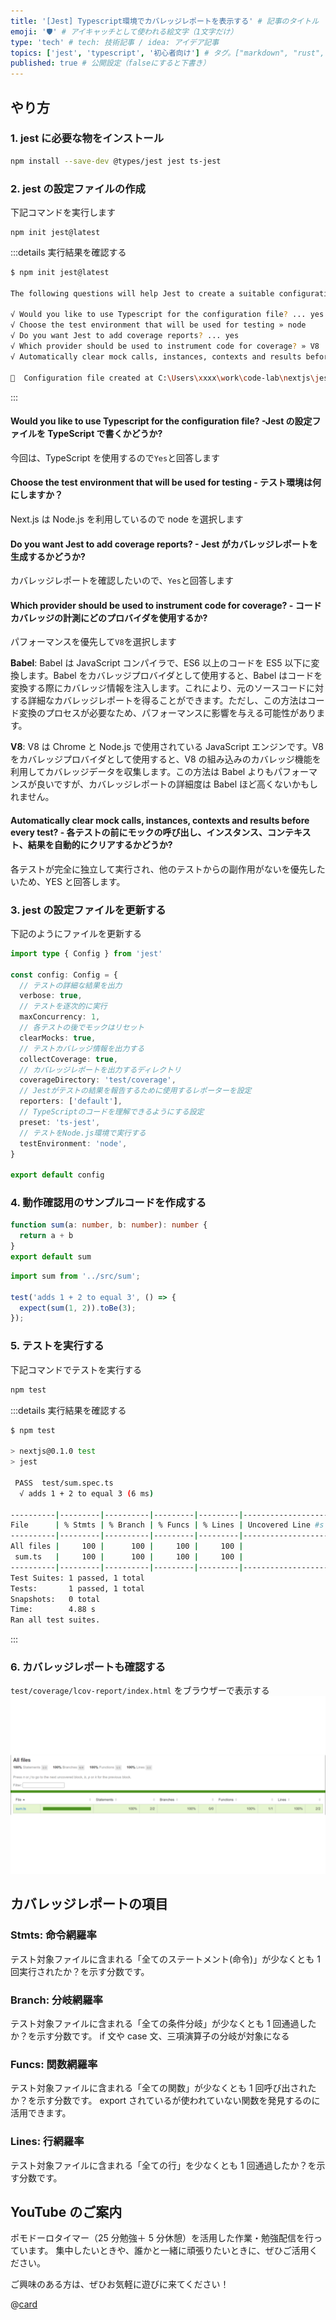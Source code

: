 ```yaml
---
title: '[Jest] Typescript環境でカバレッジレポートを表示する' # 記事のタイトル
emoji: '🛡' # アイキャッチとして使われる絵文字（1文字だけ）
type: 'tech' # tech: 技術記事 / idea: アイデア記事
topics: ['jest', 'typescript', '初心者向け'] # タグ。["markdown", "rust", "aws"]のように指定する
published: true # 公開設定（falseにすると下書き）
---
```


## やり方

### 1. jest に必要な物をインストール

```bash
npm install --save-dev @types/jest jest ts-jest
```

### 2. jest の設定ファイルの作成

下記コマンドを実行します

```
npm init jest@latest
```

:::details 実行結果を確認する

```bash
$ npm init jest@latest

The following questions will help Jest to create a suitable configuration for your project

√ Would you like to use Typescript for the configuration file? ... yes
√ Choose the test environment that will be used for testing » node
√ Do you want Jest to add coverage reports? ... yes
√ Which provider should be used to instrument code for coverage? » V8
√ Automatically clear mock calls, instances, contexts and results before every test? ... yes

📝  Configuration file created at C:\Users\xxxx\work\code-lab\nextjs\jest.config.ts
```

:::

#### Would you like to use Typescript for the configuration file? -Jest の設定ファイルを TypeScript で書くかどうか?

今回は、TypeScript を使用するので`Yes`と回答します

#### Choose the test environment that will be used for testing - テスト環境は何にしますか？

Next.js は Node.js を利用しているので node を選択します

#### Do you want Jest to add coverage reports? - Jest がカバレッジレポートを生成するかどうか?

カバレッジレポートを確認したいので、`Yes`と回答します

#### Which provider should be used to instrument code for coverage? - コードカバレッジの計測にどのプロバイダを使用するか?

パフォーマンスを優先して`V8`を選択します

**Babel**: Babel は JavaScript コンパイラで、ES6 以上のコードを ES5 以下に変換します。Babel をカバレッジプロバイダとして使用すると、Babel はコードを変換する際にカバレッジ情報を注入します。これにより、元のソースコードに対する詳細なカバレッジレポートを得ることができます。ただし、この方法はコード変換のプロセスが必要なため、パフォーマンスに影響を与える可能性があります。

**V8**: V8 は Chrome と Node.js で使用されている JavaScript エンジンです。V8 をカバレッジプロバイダとして使用すると、V8 の組み込みのカバレッジ機能を利用してカバレッジデータを収集します。この方法は Babel よりもパフォーマンスが良いですが、カバレッジレポートの詳細度は Babel ほど高くないかもしれません。

#### Automatically clear mock calls, instances, contexts and results before every test? - 各テストの前にモックの呼び出し、インスタンス、コンテキスト、結果を自動的にクリアするかどうか?

各テストが完全に独立して実行され、他のテストからの副作用がないを優先したいため、YES と回答します。

### 3. jest の設定ファイルを更新する

下記のようにファイルを更新する

```ts:jest.config.ts
import type { Config } from 'jest'

const config: Config = {
  // テストの詳細な結果を出力
  verbose: true,
  // テストを逐次的に実行
  maxConcurrency: 1,
  // 各テストの後でモックはリセット
  clearMocks: true,
  // テストカバレッジ情報を出力する
  collectCoverage: true,
  // カバレッジレポートを出力するディレクトリ
  coverageDirectory: 'test/coverage',
  // Jestがテストの結果を報告するために使用するレポーターを設定
  reporters: ['default'],
  // TypeScriptのコードを理解できるようにする設定
  preset: 'ts-jest',
  // テストをNode.js環境で実行する
  testEnvironment: 'node',
}

export default config
```

### 4. 動作確認用のサンプルコードを作成する

```tsx:src/sum.ts
function sum(a: number, b: number): number {
  return a + b
}
export default sum
```

```tsx:test/sum.spec.ts
import sum from '../src/sum';

test('adds 1 + 2 to equal 3', () => {
  expect(sum(1, 2)).toBe(3);
});
```

### 5. テストを実行する

下記コマンドでテストを実行する

```bash
npm test
```

:::details 実行結果を確認する

```bash
$ npm test

> nextjs@0.1.0 test
> jest

 PASS  test/sum.spec.ts
  √ adds 1 + 2 to equal 3 (6 ms)

----------|---------|----------|---------|---------|-------------------
File      | % Stmts | % Branch | % Funcs | % Lines | Uncovered Line #s
----------|---------|----------|---------|---------|-------------------
All files |     100 |      100 |     100 |     100 |
 sum.ts   |     100 |      100 |     100 |     100 |
----------|---------|----------|---------|---------|-------------------
Test Suites: 1 passed, 1 total
Tests:       1 passed, 1 total
Snapshots:   0 total
Time:        4.88 s
Ran all test suites.
```

:::

### 6. カバレッジレポートも確認する

`test/coverage/lcov-report/index.html` をブラウザーで表示する
![coverage](/images/articles/jest-coverage/coverage.png)

## カバレッジレポートの項目

### Stmts: 命令網羅率

テスト対象ファイルに含まれる「全てのステートメント(命令)」が少なくとも 1 回実行されたか？を示す分数です。

### Branch: 分岐網羅率

テスト対象ファイルに含まれる「全ての条件分岐」が少なくとも 1 回通過したか？を示す分数です。
if 文や case 文、三項演算子の分岐が対象になる

### Funcs: 関数網羅率

テスト対象ファイルに含まれる「全ての関数」が少なくとも 1 回呼び出されたか？を示す分数です。
export されているが使われていない関数を発見するのに活用できます。

### Lines: 行網羅率

テスト対象ファイルに含まれる「全ての行」を少なくとも 1 回通過したか？を示す分数です。

## YouTube のご案内

ポモドーロタイマー（25 分勉強＋ 5 分休憩）を活用した作業・勉強配信を行っています。
集中したいときや、誰かと一緒に頑張りたいときに、ぜひご活用ください。

ご興味のある方は、ぜひお気軽に遊びに来てください！

@[card](https://www.youtube.com/@aew2sbee)
